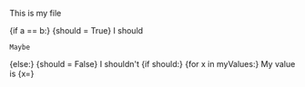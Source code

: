 This is my file

{if a == b:}
    {should = True}
    I should

    Maybe
{else:}
    {should = False}
    I shouldn't
{if should:}
    {for x in myValues:}
        My value is {x=}
